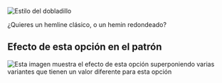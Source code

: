 ![Estilo del dobladillo](hemstyle.svg)

¿Quieres un hemline clásico, o un hemin redondeado?

## Efecto de esta opción en el patrón

![Esta imagen muestra el efecto de esta opción superponiendo varias variantes que tienen un valor diferente para esta opción](wahid_hemstyle_sample.svg "Efecto de esta opción en el patrón")
